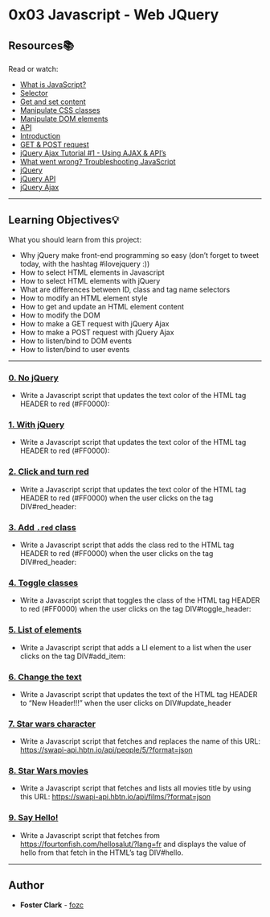 # 0x03 Javascript - Web JQuery

## Resources:books:
Read or watch:
* [What is JavaScript?](https://intranet.hbtn.io/rltoken/FBd59d6M-Bal5PiSJbhw9g)
* [Selector](https://intranet.hbtn.io/rltoken/RtFB5Ycdvvk5OYv79zgr6A)
* [Get and set content](https://intranet.hbtn.io/rltoken/JAC2vdSj1pbH6y_9OwQrAw)
* [Manipulate CSS classes](https://intranet.hbtn.io/rltoken/Pvl_U4kdmxtHrZAHoFh_qw)
* [Manipulate DOM elements](https://intranet.hbtn.io/rltoken/fA1R3S7dNUX4lj68z6qMyw)
* [API](https://intranet.hbtn.io/rltoken/w_Y67Y3UlGQ6nluZx9KJyQ)
* [Introduction](https://intranet.hbtn.io/rltoken/LOMQvsml-4ttg2Y2TVNbqQ)
* [GET & POST request](https://intranet.hbtn.io/rltoken/xN81Z76ZeNgB42tyJOgXjA)
* [jQuery Ajax Tutorial #1 - Using AJAX & API’s](https://intranet.hbtn.io/rltoken/Rq2Ob5rhN-N458YBxxaRXQ)
* [What went wrong? Troubleshooting JavaScript](https://intranet.hbtn.io/rltoken/ZpjZXl5AxHmurQFuxQfB4A)
* [jQuery](https://intranet.hbtn.io/rltoken/L5nA7F44DBhrCAdlEvxrqQ)
* [jQuery API](https://intranet.hbtn.io/rltoken/U3XGm3WaMxON5c-NkBFS6Q)
* [jQuery Ajax](https://intranet.hbtn.io/rltoken/pZmSwUxd65dxIrX7D4n1pg)

---
## Learning Objectives:bulb:
What you should learn from this project:

* Why jQuery make front-end programming so easy (don’t forget to tweet today, with the hashtag #ilovejquery :))
* How to select HTML elements in Javascript
* How to select HTML elements with jQuery
* What are differences between ID, class and tag name selectors
* How to modify an HTML element style
* How to get and update an HTML element content
* How to modify the DOM
* How to make a GET request with jQuery Ajax
* How to make a POST request with jQuery Ajax
* How to listen/bind to DOM events
* How to listen/bind to user events

---

### [0. No jQuery](./0-script.js)
* Write a Javascript script that updates the text color of the HTML tag HEADER to red (#FF0000):


### [1. With jQuery](./1-script.js)
* Write a Javascript script that updates the text color of the HTML tag HEADER to red (#FF0000):


### [2. Click and turn red](./2-script.js)
* Write a Javascript script that updates the text color of the HTML tag HEADER to red (#FF0000) when the user clicks on the tag DIV#red_header:


### [3. Add `.red` class](./3-script.js)
* Write a Javascript script that adds the class red to the HTML tag HEADER to red (#FF0000) when the user clicks on the tag DIV#red_header:


### [4. Toggle classes](./4-script.js)
* Write a Javascript script that toggles the class of the HTML tag HEADER to red (#FF0000) when the user clicks on the tag DIV#toggle_header:


### [5. List of elements](./5-script.js)
* Write a Javascript script that adds a LI element to a list when the user clicks on the tag DIV#add_item:


### [6. Change the text](./6-script.js)
* Write a Javascript script that updates the text of the HTML tag HEADER to “New Header!!!” when the user clicks on DIV#update_header


### [7. Star wars character](./7-script.js)
* Write a Javascript script that fetches and replaces the name of this URL: https://swapi-api.hbtn.io/api/people/5/?format=json


### [8. Star Wars movies](./8-script.js)
* Write a Javascript script that fetches and lists all movies title by using this URL: https://swapi-api.hbtn.io/api/films/?format=json


### [9. Say Hello!](./9-script.js)
* Write a Javascript script that fetches from https://fourtonfish.com/hellosalut/?lang=fr and displays the value of hello from that fetch in the HTML’s tag DIV#hello.

---

## Author
* **Foster Clark** - [fozc](https://github.com/FosterClark48)
